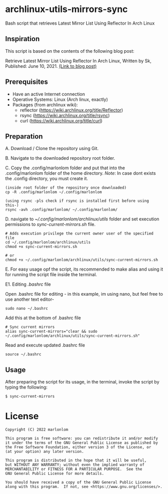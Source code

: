 # archlinux-utils-mirrors-sync
Bash script that retrieves Latest Mirror List Using Reflector In Arch Linux


## Inspiration
This script is based on the contents of the following blog post:

Retrieve Latest Mirror List Using Reflector In Arch Linux, Written by Sk, Published: June 10, 2021. [(Link to blog post)](https://ostechnix.com/retrieve-latest-mirror-list-using-reflector-arch-linux/)


## Prerequisites

* Have an active Internet connection
* Operative Systems: Linux (Arch linux, exactly)
* Packages (from archlinux wiki):
  - reflector (https://wiki.archlinux.org/title/Reflector)
  - rsync (https://wiki.archlinux.org/title/rsync)
  - curl (https://wiki.archlinux.org/title/curl)


## Preparation

A. Download / Clone the repository using Git.

B. Navigate to the downloaded repository root folder.

C. Copy the .config/marlonlom folder and put that into the .config/marlonlom folder of the home directory.
_Note_: In case dont exists the .config directory, you must create it.

```
(inside root folder of the repository once downloaded)
cp -R .config/marlonlom ~/.config/marlonlom

(using rsync -pls check if rsync is installed first before using this-)
rsync -avh .config/marlonlom/ ~/.config/marlonlom/
```

D. navigate to _~/.config/marlonlom/archlinux/utils_ folder and set execution permissions to _sync-current-mirrors.sh_ file. 

```
# Adds execution privilege the current owner user of the specified file
cd ~/.config/marlonlom/archlinux/utils
chmod +x sync-current-mirrors.sh

# or
chmod +x ~/.config/marlonlom/archlinux/utils/sync-current-mirrors.sh
```

E. For easy usage opf the script, its recommended to make alias and using it for running the script file inside the terminal.

E1. Editing *.bashrc* file

Open .bashrc file for editing - in this example, im using nano, but feel free to use another text editor-
```
sudo nano ~/.bashrc
```

Add this at the bottom of .bashrc file
```
# Sync current mirrors
alias sync-current-mirrors="clear && sudo ~/.config/marlonlom/archlinux/utils/sync-current-mirrors.sh"
```

Read and execute updated .bashrc file
```
source ~/.bashrc
```

## Usage
After preparing the script for its usage, in the terminal, invoke the script by typing the following:

```
$ sync-current-mirrors
```


# License
```
Copyright (C) 2022 marlonlom

This program is free software: you can redistribute it and/or modify
it under the terms of the GNU General Public License as published by
the Free Software Foundation, either version 3 of the License, or
(at your option) any later version.

This program is distributed in the hope that it will be useful,
but WITHOUT ANY WARRANTY; without even the implied warranty of
MERCHANTABILITY or FITNESS FOR A PARTICULAR PURPOSE.  See the
GNU General Public License for more details.

You should have received a copy of the GNU General Public License
along with this program.  If not, see <https://www.gnu.org/licenses/>.
```
